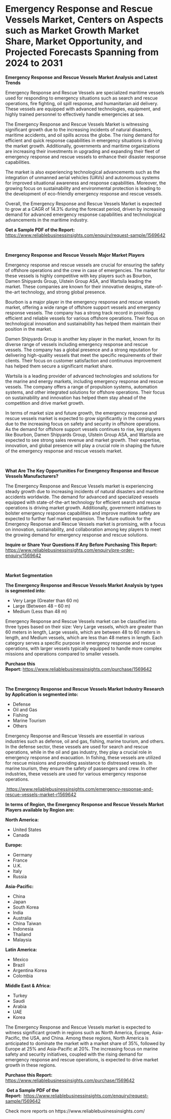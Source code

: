 <p><h1>Emergency Response and Rescue Vessels Market, Centers on Aspects such as Market Growth Market Share, Market Opportunity, and Projected Forecasts Spanning from 2024 to 2031</h1></p><p><strong>Emergency Response and Rescue Vessels Market Analysis and Latest Trends</strong></p>
<p><p>Emergency Response and Rescue Vessels are specialized maritime vessels used for responding to emergency situations such as search and rescue operations, fire fighting, oil spill response, and humanitarian aid delivery. These vessels are equipped with advanced technologies, equipment, and highly trained personnel to effectively handle emergencies at sea.</p><p>The Emergency Response and Rescue Vessels Market is witnessing significant growth due to the increasing incidents of natural disasters, maritime accidents, and oil spills across the globe. The rising demand for efficient and quick response capabilities in emergency situations is driving the market growth. Additionally, governments and maritime organizations are increasing their investments in upgrading and expanding their fleet of emergency response and rescue vessels to enhance their disaster response capabilities.</p><p>The market is also experiencing technological advancements such as the integration of unmanned aerial vehicles (UAVs) and autonomous systems for improved situational awareness and response capabilities. Moreover, the growing focus on sustainability and environmental protection is leading to the development of eco-friendly emergency response and rescue vessels.</p><p>Overall, the Emergency Response and Rescue Vessels Market is expected to grow at a CAGR of 14.3% during the forecast period, driven by increasing demand for advanced emergency response capabilities and technological advancements in the maritime industry.</p></p>
<p><strong>Get a Sample PDF of the Report:&nbsp;</strong> <a href="https://www.reliablebusinessinsights.com/enquiry/request-sample/1569642">https://www.reliablebusinessinsights.com/enquiry/request-sample/1569642</a></p>
<p>&nbsp;</p>
<p><strong>Emergency Response and Rescue Vessels Major Market Players</strong></p>
<p><p>Emergency response and rescue vessels are crucial for ensuring the safety of offshore operations and the crew in case of emergencies. The market for these vessels is highly competitive with key players such as Bourbon, Damen Shipyards Group, Ulstein Group ASA, and Wartsila leading the market. These companies are known for their innovative designs, state-of-the-art technology, and strong global presence.</p><p>Bourbon is a major player in the emergency response and rescue vessels market, offering a wide range of offshore support vessels and emergency response vessels. The company has a strong track record in providing efficient and reliable vessels for various offshore operations. Their focus on technological innovation and sustainability has helped them maintain their position in the market.</p><p>Damen Shipyards Group is another key player in the market, known for its diverse range of vessels including emergency response and rescue vessels. The company has a global presence and a strong reputation for delivering high-quality vessels that meet the specific requirements of their clients. Their focus on customer satisfaction and continuous improvement has helped them secure a significant market share.</p><p>Wartsila is a leading provider of advanced technologies and solutions for the marine and energy markets, including emergency response and rescue vessels. The company offers a range of propulsion systems, automation systems, and other integrated solutions for offshore operations. Their focus on sustainability and innovation has helped them stay ahead of the competition and drive market growth.</p><p>In terms of market size and future growth, the emergency response and rescue vessels market is expected to grow significantly in the coming years due to the increasing focus on safety and security in offshore operations. As the demand for offshore support vessels continues to rise, key players like Bourbon, Damen Shipyards Group, Ulstein Group ASA, and Wartsila are expected to see strong sales revenue and market growth. Their expertise, innovation, and global presence will play a crucial role in shaping the future of the emergency response and rescue vessels market.</p></p>
<p>&nbsp;</p>
<p><strong>What Are The Key Opportunities For Emergency Response and Rescue Vessels Manufacturers?</strong></p>
<p><p>The Emergency Response and Rescue Vessels market is experiencing steady growth due to increasing incidents of natural disasters and maritime accidents worldwide. The demand for advanced and specialized vessels equipped with state-of-the-art technology for efficient search and rescue operations is driving market growth. Additionally, government initiatives to bolster emergency response capabilities and improve maritime safety are expected to further fuel market expansion. The future outlook for the Emergency Response and Rescue Vessels market is promising, with a focus on innovation, sustainability, and collaboration among key players to meet the growing demand for emergency response and rescue solutions.</p></p>
<p><strong>Inquire or Share Your Questions If Any Before Purchasing This Report:</strong> <a href="https://www.reliablebusinessinsights.com/enquiry/pre-order-enquiry/1569642">https://www.reliablebusinessinsights.com/enquiry/pre-order-enquiry/1569642</a></p>
<p>&nbsp;</p>
<p><strong>Market Segmentation</strong></p>
<p><strong>The Emergency Response and Rescue Vessels Market Analysis by types is segmented into:</strong></p>
<p><ul><li>Very Large (Greater than 60 m)</li><li>Large (Between 48 – 60 m)</li><li>Medium (Less than 48 m)</li></ul></p>
<p><p>Emergency Response and Rescue Vessels market can be classified into three types based on their size: Very Large vessels, which are greater than 60 meters in length, Large vessels, which are between 48 to 60 meters in length, and Medium vessels, which are less than 48 meters in length. Each category serves a specific purpose in emergency response and rescue operations, with larger vessels typically equipped to handle more complex missions and operations compared to smaller vessels.</p></p>
<p><strong>Purchase this Report:&nbsp;</strong><a href="https://www.reliablebusinessinsights.com/purchase/1569642">https://www.reliablebusinessinsights.com/purchase/1569642</a></p>
<p>&nbsp;</p>
<p><strong>The Emergency Response and Rescue Vessels Market Industry Research by Application is segmented into:</strong></p>
<p><ul><li>Defense</li><li>Oil and Gas</li><li>Fishing</li><li>Marine Tourism</li><li>Others</li></ul></p>
<p><p>Emergency Response and Rescue Vessels are essential in various industries such as defense, oil and gas, fishing, marine tourism, and others. In the defense sector, these vessels are used for search and rescue operations, while in the oil and gas industry, they play a crucial role in emergency response and evacuation. In fishing, these vessels are utilized for rescue missions and providing assistance to distressed vessels. In marine tourism, they ensure the safety of passengers and crew. In other industries, these vessels are used for various emergency response operations.</p></p>
<p><a href="https://www.reliablebusinessinsights.com/emergency-response-and-rescue-vessels-market-r1569642">&nbsp;https://www.reliablebusinessinsights.com/emergency-response-and-rescue-vessels-market-r1569642</a></p>
<p><strong>In terms of Region, the Emergency Response and Rescue Vessels Market Players available by Region are:</strong></p>
<p>
    <p> <strong> North America: </strong>
        <ul>
            <li>United States</li>
            <li>Canada</li>
        </ul>
        </p> 
    <p> <strong> Europe: </strong>
        <ul>
            <li>Germany</li>
            <li>France</li>
            <li>U.K.</li>
            <li>Italy</li>
            <li>Russia</li>
        </ul>
        </p> 
    <p> <strong> Asia-Pacific: </strong>
        <ul>
            <li>China</li>
            <li>Japan</li>
            <li>South Korea</li>
            <li>India</li>
            <li>Australia</li>
            <li>China Taiwan</li>
            <li>Indonesia</li>
            <li>Thailand</li>
            <li>Malaysia</li>
        </ul>
        </p> 
    <p> <strong> Latin America: </strong>
        <ul>
            <li>Mexico</li>
            <li>Brazil</li>
            <li>Argentina Korea</li>
            <li>Colombia</li>
        </ul>
        </p> 
    <p> <strong> Middle East & Africa: </strong>
        <ul>
            <li>Turkey</li>
            <li>Saudi</li>
            <li>Arabia</li>
            <li>UAE</li>
            <li>Korea</li>
        </ul>
    </p>
    </p>
<p><p>The Emergency Response and Rescue Vessels market is expected to witness significant growth in regions such as North America, Europe, Asia-Pacific, the USA, and China. Among these regions, North America is anticipated to dominate the market with a market share of 35%, followed by Europe at 25% and Asia-Pacific at 20%. The increasing focus on marine safety and security initiatives, coupled with the rising demand for emergency response and rescue operations, is expected to drive market growth in these regions.</p></p>
<p><strong>Purchase this Report: </strong><a href="https://www.reliablebusinessinsights.com/purchase/1569642">https://www.reliablebusinessinsights.com/purchase/1569642</a></p>
<p>&nbsp;<strong>Get a Sample PDF of the Report:&nbsp;&nbsp;</strong><a href="https://www.reliablebusinessinsights.com/enquiry/request-sample/1569642">https://www.reliablebusinessinsights.com/enquiry/request-sample/1569642</a></p>
<p><strong></strong></p>
<p>Check more reports on https://www.reliablebusinessinsights.com/</p>